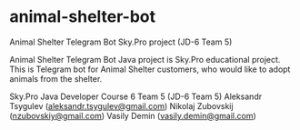 # animal-shelter-bot
Animal Shelter Telegram Bot Sky.Pro project (JD-6 Team 5)

Animal Shelter Telegram Bot Java project is Sky.Pro educational project. This is Telegram bot for Animal Shelter customers, who would like 
to adopt animals from the shelter.  

Sky.Pro Java Developer Course 6 Team 5 (JD-6 Team 5)
    Aleksandr Tsygulev (aleksandr.tsygulev@gmail.com)
    Nikolaj Zubovskij (nzubovskiy@gmail.com)
    Vasily Demin (vasily.demin@gmail.com)
